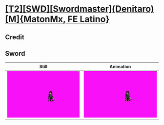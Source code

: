 # [\[T2\]\[SWD\]\[Swordmaster\]\(Denitaro\)\[M\]{MatonMx, FE Latino}](../)

## Credit


	
## Sword

| Still | Animation |
| :---: | :-------: |
| ![Sword still](./Sword_000.png) | ![Sword animation](./Sword.gif) |
